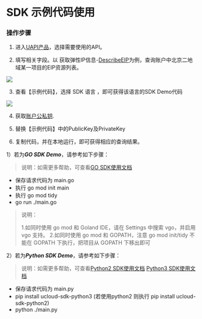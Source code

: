 # SDK 示例代码使用



### 操作步骤

1. 进入[UAPI产品](<https://console.ucloud.cn/uapi/ucloudapi>)，选择需要使用的API。

2. 填写相关字段。以 获取弹性IP信息-[DescribeEIP](<https://console.ucloud.cn/uapi/detail?id=DescribeEIP>)为例，查询账户中北京二地域某一项目的EIP资源列表。

  ![](https://static.ucloud.cn/fbb00d85944945a0b247cdb647bcd2ca.png)

3. 查看【示例代码】，选择 SDK 语言 ，即可获得该语言的SDK Demo代码

  ![](https://static.ucloud.cn/f5a033ee1a1a4be693b7c37d5c4cff6b.png)

4. 获取[账户公私钥](https://console.ucloud.cn/uapi/apikey).

5. 替换【示例代码】中的PublicKey及PrivateKey

6. 复制代码，并在本地运行，即可获得相应的查询结果。

1）若为***GO SDK Demo***，请参考如下步骤：
> 说明：如需更多帮助，可查看[GO SDK使用文档](<https://github.com/ucloud/ucloud-sdk-go>)
  
   - 保存请求代码为 main.go
   - 执行 go mod init main
   - 执行 go mod tidy
   - go run ./main.go

> 说明：
>
>  1.如同时使用 go mod 和 Goland IDE，请在 Settings 中搜索 vgo，并启用 vgo 支持。 
>  2.如同时使用 go mod 和 GOPATH，注意 go mod init/tidy 不能在 GOPATH 下执行，把项目从 GOPATH 下移出即可

2）若为***Python SDK Demo***，请参考如下步骤：  

> 说明：如需更多帮助，可查看[Python2 SDK使用文档](<https://ucloud.github.io/ucloud-sdk-python2/>) [Python3 SDK使用文档](<https://ucloud.github.io/ucloud-sdk-python3/>)
  
  - 保存请求代码为 main.py
  - pip install ucloud-sdk-python3 (若使用python2 则执行 pip install ucloud-sdk-python2)
  - python ./main.py

